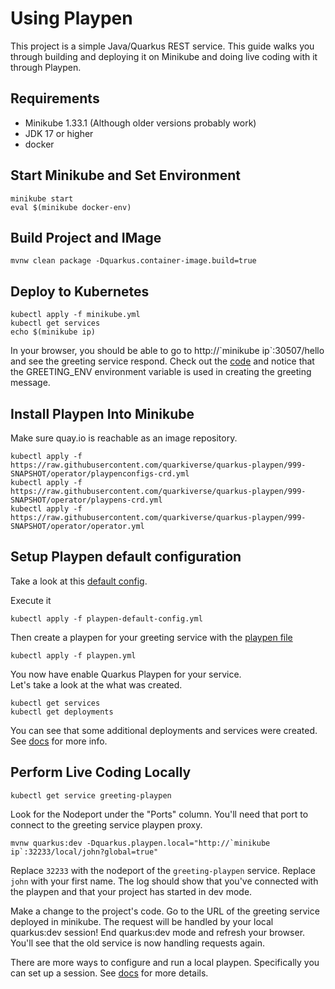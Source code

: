 # Using Playpen

This project is a simple Java/Quarkus REST service.  This
guide walks you through building and deploying it on Minikube
and doing live coding with it through Playpen.

## Requirements

* Minikube 1.33.1 (Although older versions probably work)
* JDK 17 or higher
* docker

## Start Minikube and Set Environment

```shell
minikube start
eval $(minikube docker-env)
```

## Build Project and IMage

```shell
mvnw clean package -Dquarkus.container-image.build=true
```

## Deploy to Kubernetes

```shell
kubectl apply -f minikube.yml
kubectl get services
echo $(minikube ip)
```

In your browser, you should be able to go to http://\`minikube ip`:30507/hello
and see the greeting service respond.  Check out the
[code](src/main/java/org/acme/GreetingResource.java#L26) and notice that the
GREETING_ENV environment variable is used in creating the greeting
message.

## Install Playpen Into Minikube

Make sure quay.io is reachable as an image repository.

```shell
kubectl apply -f https://raw.githubusercontent.com/quarkiverse/quarkus-playpen/999-SNAPSHOT/operator/playpenconfigs-crd.yml
kubectl apply -f https://raw.githubusercontent.com/quarkiverse/quarkus-playpen/999-SNAPSHOT/operator/playpens-crd.yml
kubectl apply -f https://raw.githubusercontent.com/quarkiverse/quarkus-playpen/999-SNAPSHOT/operator/operator.yml
```

## Setup Playpen default configuration

Take a look at this [default config](playpen-default-config.yml).


Execute it
```shell
kubectl apply -f playpen-default-config.yml
```

Then create a playpen for your greeting service with the
[playpen file](playpen.yml)
```shell
kubectl apply -f playpen.yml
```

You now have enable Quarkus Playpen for your service.  
Let's take a look at the what was created.

```shell
kubectl get services
kubectl get deployments
```
You can see that some additional deployments and services were created.
See [docs](../README.md) for more info.

## Perform Live Coding Locally

```shell
kubectl get service greeting-playpen
```

Look for the Nodeport under the "Ports" column.  You'll
need that port to connect to the greeting service playpen proxy.

```shell
mvnw quarkus:dev -Dquarkus.playpen.local="http://`minikube ip`:32233/local/john?global=true"
```

Replace `32233` with the nodeport of the `greeting-playpen` service.  Replace
`john` with your first name.  The log should show that
you've connected with the playpen and that your project has
started in dev mode.

Make a change to the project's code.  Go to the URL of the greeting
service deployed in minikube.  The request will be handled by your local
quarkus:dev session!  End quarkus:dev mode and refresh your browser.
You'll see that the old service is now handling requests again.

There are more ways to configure and run a local playpen.
Specifically you can set up a session.  See [docs](../README.md) for
more details.










